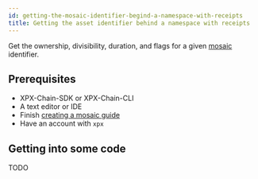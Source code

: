 ```yaml
---
id: getting-the-mosaic-identifier-begind-a-namespace-with-receipts
title: Getting the asset identifier behind a namespace with receipts
---
```


Get the ownership, divisibility, duration, and flags for a given [mosaic](../../built-in-features/mosaic.md) identifier.

## Prerequisites

- XPX-Chain-SDK or XPX-Chain-CLI
- A text editor or IDE
- Finish [creating a mosaic guide](./creating-a-mosaic.md)
- Have an account with `xpx`

## Getting into some code

TODO
